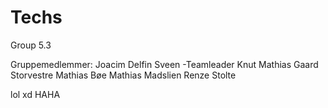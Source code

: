 # Techs
Group 5.3

Gruppemedlemmer:
Joacim Delfin Sveen -Teamleader
Knut Mathias Gaard Storvestre
Mathias Bøe
Mathias Madslien
Renze Stolte


lol xd HAHA
